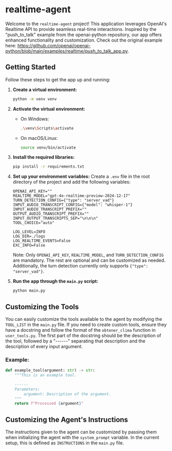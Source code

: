 # realtime-agent

Welcome to the `realtime-agent` project! This application leverages OpenAI's Realtime API to provide seamless real-time interactions. Inspired by the "push_to_talk" example from the openai-python repository, our app offers enhanced functionality and customization. Check out the original example here: https://github.com/openai/openai-python/blob/main/examples/realtime/push_to_talk_app.py.

## Getting Started

Follow these steps to get the app up and running:

1. **Create a virtual environment:**
    ```sh
    python -m venv venv
    ```

2. **Activate the virtual environment:**
    - On Windows:
        ```sh
        .\venv\Scripts\activate
        ```
    - On macOS/Linux:
        ```sh
        source venv/bin/activate
        ```

3. **Install the required libraries:**
    ```sh
    pip install -r requirements.txt
    ```

4. **Set up your environment variables:**
    Create a `.env` file in the root directory of the project and add the following variables:
    ```env
    OPENAI_API_KEY=""
    REALTIME_MODEL="gpt-4o-realtime-preview-2024-12-17"
    TURN_DETECTION_CONFIG={"type": "server_vad"}
    INPUT_AUDIO_TRANSCRIPT_CONFIG={"model": "whisper-1"}
    INPUT_AUDIO_TRANSCRIPT_PREFIX=""
    OUTPUT_AUDIO_TRANSCRIPT_PREFIX=""
    INPUT_OUTPUT_TRANSCRIPTS_SEP="\n\n\n"
    TOOL_CHOICE="auto"

    LOG_LEVEL=INFO
    LOG_DIR=./logs
    LOG_REALTIME_EVENTS=False
    EXC_INFO=False
    ```

    Note: Only `OPENAI_API_KEY`, `REALTIME_MODEL`, and `TURN_DETECTION_CONFIG` are mandatory. The rest are optional and can be customized as needed. Additionally, the turn detection currently only supports `{"type": "server_vad"}`.

5. **Run the app through the `main.py` script:**
    ```sh
    python main.py
    ```

## Customizing the Tools

You can easily customize the tools available to the agent by modifying the `TOOL_LIST` in the `main.py` file. If you need to create custom tools, ensure they have a docstring and follow the format of the `obtener_clima` function in `user_tools.py`. The first part of the docstring should be the description of the tool, followed by a "------" separating that description and the description of every input argument.

### Example:

```python
def example_tool(argument: str) -> str:
    """This is an example tool.

    ------
    Parameters:
        argument: Description of the argument.
    """
    return f"Processed {argument}"
```

## Customizing the Agent's Instructions

The instructions given to the agent can be customized by passing them when initializing the agent with the `system_prompt` variable. In the current setup, this is defined as `INSTRUCTIONS` in the `main.py` file.